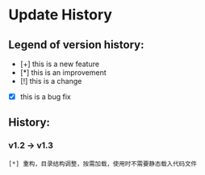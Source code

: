 ﻿
Update History
===============

Legend of version history:
---------------------------

 - [+]	this is a new feature
 - [*]	this is an improvement
 - [!]	this is a change
 - [x]	this is a bug fix


History:
--------

### v1.2 -> v1.3
    [*] 重构，目录结构调整，按需加载，使用时不需要静态载入代码文件